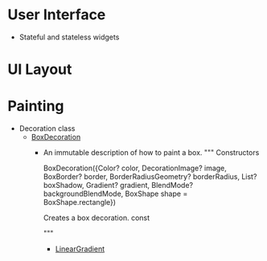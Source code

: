 # User Interface
* Stateful and stateless widgets

# UI Layout

# Painting

* Decoration class
    * [BoxDecoration](https://api.flutter.dev/flutter/painting/BoxDecoration-class.html) 
        * An immutable description of how to paint a box.
            """
            Constructors
            
            BoxDecoration({Color? color, DecorationImage? image, BoxBorder? border, BorderRadiusGeometry? borderRadius, List<BoxShadow>? boxShadow, Gradient? gradient, BlendMode? backgroundBlendMode, BoxShape shape = BoxShape.rectangle})

            Creates a box decoration.
            const
            
            """
            * [LinearGradient](https://api.flutter.dev/flutter/painting/LinearGradient-class.html)

